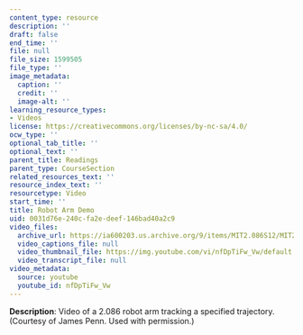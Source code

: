 ```yaml
---
content_type: resource
description: ''
draft: false
end_time: ''
file: null
file_size: 1599505
file_type: ''
image_metadata:
  caption: ''
  credit: ''
  image-alt: ''
learning_resource_types:
- Videos
license: https://creativecommons.org/licenses/by-nc-sa/4.0/
ocw_type: ''
optional_tab_title: ''
optional_text: ''
parent_title: Readings
parent_type: CourseSection
related_resources_text: ''
resource_index_text: ''
resourcetype: Video
start_time: ''
title: Robot Arm Demo
uid: 0031d76e-240c-fa2e-deef-146bad40a2c9
video_files:
  archive_url: https://ia600203.us.archive.org/9/items/MIT2.086S12/MIT2_086S12_unit7_arm_300k.mp4
  video_captions_file: null
  video_thumbnail_file: https://img.youtube.com/vi/nfDpTiFw_Vw/default.jpg
  video_transcript_file: null
video_metadata:
  source: youtube
  youtube_id: nfDpTiFw_Vw
---
```

**Description**: Video of a 2.086 robot arm tracking a specified trajectory. (Courtesy of James Penn. Used with permission.)